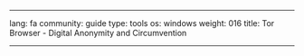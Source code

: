 

---

lang: fa
community: guide
type: tools
os: windows
weight: 016
title: Tor Browser - Digital Anonymity and Circumvention

---

<stub>

